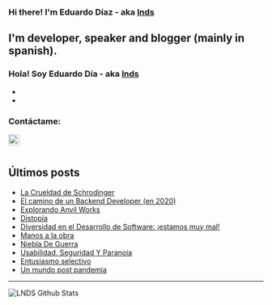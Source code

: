 ### Hi there! I'm Eduardo Díaz - aka [lnds][website] 

## I'm developer, speaker and blogger (mainly in spanish).

### Hola! Soy Eduardo Día - aka [lnds][website]

-
-

### Contáctame:

[<img align="left" alt="lnds | Twitter" width="22px" src="https://cdn.jsdelivr.net/npm/simple-icons@v3/icons/twitter.svg">][twitter]


<br>
<br>

## Últimos posts

<!-- BLOG-POST-LIST:START -->
- [La Crueldad de Schrodinger](https://lnds.net/blog/lnds/2020/07/19/la-crueldad-de-schrodinger/)
- [El camino de un Backend Developer (en 2020)](https://www.programando.org/blog/2020/07/05/el-camino-de-un-backend-developer-en-2020/)
- [Explorando Anvil Works](https://www.programando.org/blog/2020/07/05/explorando-anvil-works/)
- [Distopía](https://www.akarru.com/blog/2020/06/28/distop%C3%ADa/)
- [Diversidad en el Desarrollo de Software: ¡estamos muy mal!](https://lnds.net/blog/lnds/2020/05/31/diversidad-en-el-desarrollo-de-software-estamos-muy-mal/)
- [Manos a la obra](https://lnds.net/blog/lnds/2020/05/23/manos-a-la-obra/)
- [Niebla De Guerra](https://lnds.net/blog/lnds/2020/04/29/niebla-de-guerra/)
- [Usabilidad, Seguridad Y Paranoia](https://lnds.net/blog/lnds/2020/04/05/usabilidad-seguridad-y-paranoia/)
- [Entusiasmo selectivo](https://lnds.net/blog/lnds/2020/03/29/entusiasmo-selectivo/)
- [Un mundo post pandemia](https://www.akarru.com/blog/2020/03/14/un-mundo-post-pandemia/)
<!-- BLOG-POST-LIST:END -->


---

<img align="left" alt="LNDS  Github Stats" src="https://github-readme-stats.vercel.app/api?username=lnds&show_icons=true&hide_border=true" />


[website]: https://lnds.net/
[website]: https://programando.org/
[website]: https://akarru.com/
[twitter]: https://twitter.com/lnds
